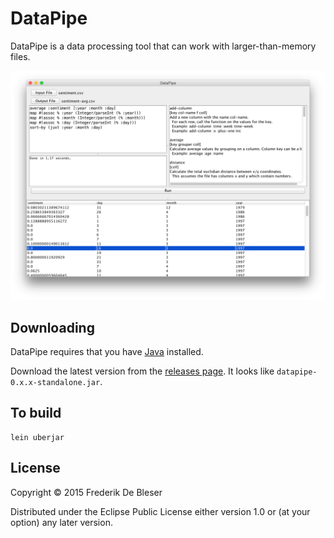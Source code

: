 DataPipe
========
DataPipe is a data processing tool that can work with larger-than-memory files.

![Screenshot of DataPipe](https://raw.githubusercontent.com/fdb/datapipe/master/screenshot.png)

## Downloading

DataPipe requires that you have [Java](https://java.com/en/download/) installed.

Download the latest version from the [releases page](https://github.com/fdb/datapipe/releases). It looks like `datapipe-0.x.x-standalone.jar`.

## To build

    lein uberjar

## License

Copyright © 2015 Frederik De Bleser

Distributed under the Eclipse Public License either version 1.0 or (at
your option) any later version.
